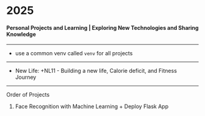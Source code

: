 # 2025
#### Personal Projects and Learning | Exploring New Technologies and Sharing Knowledge

---

- use a common venv called `venv` for all projects

--- 

- New Life: +NL11 -  Building a new life, Calorie deficit, and Fitness Journey

---
Order of Projects

1. Face Recognition with Machine Learning + Deploy Flask App

